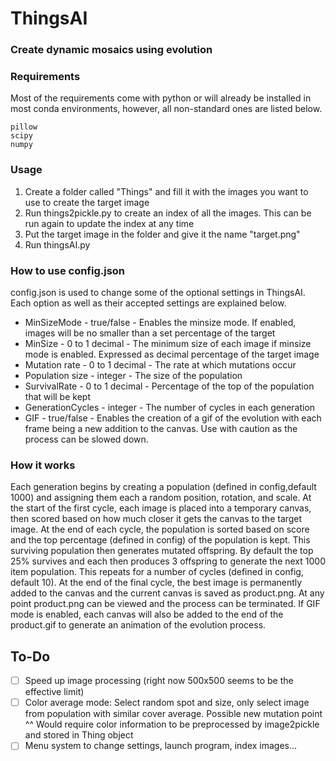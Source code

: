 # ThingsAI
### Create dynamic mosaics using evolution

### Requirements
Most of the requirements come with python or will already be installed in most conda environments, however, all non-standard ones are listed below.
```
pillow
scipy
numpy
```

### Usage
1. Create a folder called "Things" and fill it with the images you want to use to create the target image
2. Run things2pickle.py to create an index of all the images. This can be run again to update the index at any time
3. Put the target image in the folder and give it the name "target.png"
4. Run thingsAI.py
### How to use config.json
config.json is used to change some of the optional settings in ThingsAI. Each option as well as their accepted settings are explained below.

- MinSizeMode - true/false - Enables the minsize mode. If enabled, images will be no smaller than a set percentage of the target
- MinSize - 0 to 1 decimal - The minimum size of each image if minsize mode is enabled. Expressed as decimal percentage of the target image
- Mutation rate - 0 to 1 decimal - The rate at which mutations occur
- Population size - integer - The size of the population
- SurvivalRate - 0 to 1 decimal - Percentage of the top of the population that will be kept
- GenerationCycles - integer - The number of cycles in each generation
- GIF - true/false - Enables the creation of a gif of the evolution with each frame being a new addition to the canvas. Use with caution as the process can be slowed down.

### How it works
Each generation begins by creating a population (defined in config,default 1000) and assigning them each a random position, rotation, and scale. At the start of the first cycle, each image is placed into a temporary canvas, then scored based on how much closer it gets the canvas to the target image. At the end of each cycle, the population is sorted based on score and the top percentage (defined in config) of the population is kept. This surviving population then generates mutated offspring. By default the top 25% survives and each then produces 3 offspring to generate the next 1000 item population. This repeats for a number of cycles (defined in config, default 10). At the end of the final cycle, the best image is permanently added to the canvas and the current canvas is saved as product.png. At any point product.png can be viewed and the process can be terminated. If GIF mode is enabled, each canvas will also be added to the end of the product.gif to generate an animation of the evolution process.

## To-Do

- [ ] Speed up image processing (right now 500x500 seems to be the effective limit)
- [ ] Color average mode: Select random spot and size, only select image from population with similar cover average. Possible new mutation point
    ^^ Would require color information to be preprocessed by image2pickle and stored in Thing object
- [ ] Menu system to change settings, launch program, index images...
